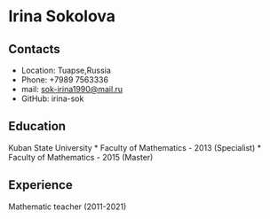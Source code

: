 # Irina Sokolova

## Contacts
  * Location: Tuapse,Russia
  * Phone: +7989 7563336
  * mail: sok-irina1990@mail.ru
  * GitHub: irina-sok

## Education
Kuban State University
      * Faculty of Mathematics - 2013 (Specialist)
      * Faculty of Mathematics - 2015 (Master)
 
## Experience
Mathematic teacher (2011-2021)
